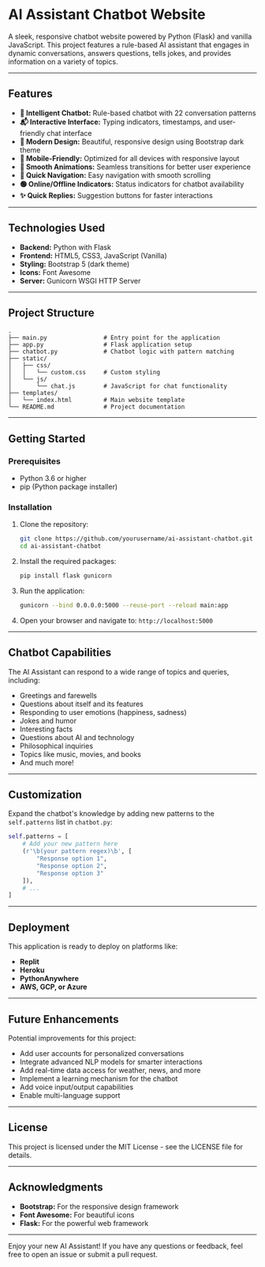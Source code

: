 # AI Assistant Chatbot Website

A sleek, responsive chatbot website powered by Python (Flask) and vanilla JavaScript. This project features a rule-based AI assistant that engages in dynamic conversations, answers questions, tells jokes, and provides information on a variety of topics.

---

## Features

- **🤖 Intelligent Chatbot:** Rule-based chatbot with 22 conversation patterns
- **📬 Interactive Interface:** Typing indicators, timestamps, and user-friendly chat interface
- **🎨 Modern Design:** Beautiful, responsive design using Bootstrap dark theme
- **📲 Mobile-Friendly:** Optimized for all devices with responsive layout
- **💪 Smooth Animations:** Seamless transitions for better user experience
- **🔗 Quick Navigation:** Easy navigation with smooth scrolling
- **🟢 Online/Offline Indicators:** Status indicators for chatbot availability
- **✨ Quick Replies:** Suggestion buttons for faster interactions

---

## Technologies Used

- **Backend:** Python with Flask
- **Frontend:** HTML5, CSS3, JavaScript (Vanilla)
- **Styling:** Bootstrap 5 (dark theme)
- **Icons:** Font Awesome
- **Server:** Gunicorn WSGI HTTP Server

---

## Project Structure

```
.
├── main.py                # Entry point for the application
├── app.py                 # Flask application setup
├── chatbot.py             # Chatbot logic with pattern matching
├── static/
│   ├── css/
│   │   └── custom.css     # Custom styling
│   └── js/
│       └── chat.js        # JavaScript for chat functionality
├── templates/
│   └── index.html         # Main website template
└── README.md              # Project documentation
```

---

## Getting Started

### Prerequisites

- Python 3.6 or higher
- pip (Python package installer)

### Installation

1. Clone the repository:
   ```bash
   git clone https://github.com/yourusername/ai-assistant-chatbot.git
   cd ai-assistant-chatbot
   ```

2. Install the required packages:
   ```bash
   pip install flask gunicorn
   ```

3. Run the application:
   ```bash
   gunicorn --bind 0.0.0.0:5000 --reuse-port --reload main:app
   ```

4. Open your browser and navigate to: `http://localhost:5000`

---

## Chatbot Capabilities

The AI Assistant can respond to a wide range of topics and queries, including:

- Greetings and farewells
- Questions about itself and its features
- Responding to user emotions (happiness, sadness)
- Jokes and humor
- Interesting facts
- Questions about AI and technology
- Philosophical inquiries
- Topics like music, movies, and books
- And much more!

---

## Customization

Expand the chatbot's knowledge by adding new patterns to the `self.patterns` list in `chatbot.py`:

```python
self.patterns = [
    # Add your new pattern here
    (r'\b(your pattern regex)\b', [
        "Response option 1",
        "Response option 2",
        "Response option 3"
    ]),
    # ...
]
```

---

## Deployment

This application is ready to deploy on platforms like:

- **Replit**
- **Heroku**
- **PythonAnywhere**
- **AWS, GCP, or Azure**

---

## Future Enhancements

Potential improvements for this project:

- Add user accounts for personalized conversations
- Integrate advanced NLP models for smarter interactions
- Add real-time data access for weather, news, and more
- Implement a learning mechanism for the chatbot
- Add voice input/output capabilities
- Enable multi-language support

---

## License

This project is licensed under the MIT License - see the LICENSE file for details.

---

## Acknowledgments

- **Bootstrap:** For the responsive design framework
- **Font Awesome:** For beautiful icons
- **Flask:** For the powerful web framework

---

Enjoy your new AI Assistant! If you have any questions or feedback, feel free to open an issue or submit a pull request.

